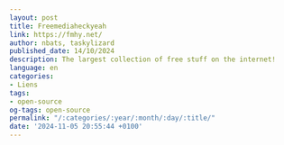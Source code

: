 ```yaml
---
layout: post
title: Freemediaheckyeah
link: https://fmhy.net/
author: nbats, taskylizard
published_date: 14/10/2024
description: The largest collection of free stuff on the internet!
language: en
categories:
- Liens
tags:
- open-source
og-tags: open-source
permalink: "/:categories/:year/:month/:day/:title/"
date: '2024-11-05 20:55:44 +0100'
---
```

